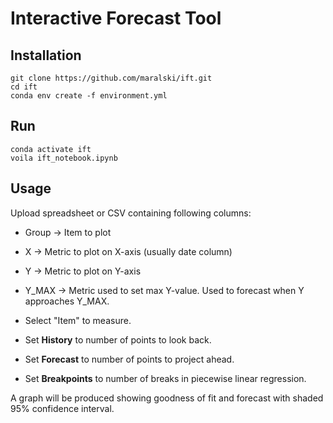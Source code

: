 # Interactive Forecast Tool

## Installation

```
git clone https://github.com/maralski/ift.git
cd ift
conda env create -f environment.yml
```

## Run

```
conda activate ift
voila ift_notebook.ipynb
```

## Usage

Upload spreadsheet or CSV containing following columns:

- Group -> Item to plot
- X -> Metric to plot on X-axis (usually date column)
- Y -> Metric to plot on Y-axis
- Y_MAX -> Metric used to set max Y-value. Used to forecast when Y approaches Y_MAX.

- Select "Item" to measure.
- Set **History** to number of points to look back.
- Set **Forecast** to number of points to project ahead.
- Set **Breakpoints** to number of breaks in piecewise linear regression.

A graph will be produced showing goodness of fit and forecast with shaded 95% confidence interval.
